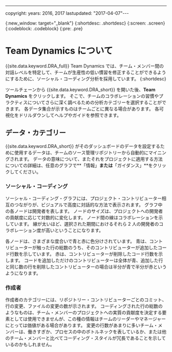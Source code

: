 ---

copyright:
  years: 2016, 2017
lastupdated: "2017-04-07"---

{:new_window: target="_blank"}
{:shortdesc: .shortdesc}
{:screen: .screen}
{:codeblock: .codeblock}
{:pre: .pre}

# Team Dynamics について

{{site.data.keyword.DRA_full}} Team Dynamics では、チーム・メンバー間の対話レベルを特定して、チームが生産性の低い慣習を修正することができるようにするために、ソーシャル・コーディング分析を採用しています。
{:shortdesc}

ツールチェーンから {{site.data.keyword.DRA_short}} を開いた後、**Team Dynamics** をクリックします。
そこで、チームのコラボレーションの習慣やプラクティスについてさらに深く調べるための分析カテゴリーを選択することができます。
各データ集合が示すものはチームごとに異なる場合があります。
各可視化をドリルダウンしてヘルプやガイドを参照できます。
  

## データ・カテゴリー

{{site.data.keyword.DRA_short}} がそのダッシュボードのデータを設定するために使用するデータは、チームのソース管理リポジトリーから自動的にマイニングされます。
データの意味について、またそれをプロジェクトに適用する方法についての詳細は、任意のグラフで**「情報」**または**「ガイダンス」**をクリックしてください。


### ソーシャル・コーディング

ソーシャル・コーディング・グラフには、プロジェクト・コントリビューター相互のつながりが、ビジュアルで高度に対話的な方法で表示されます。
グラフ中の各ノードは開発者を表します。
ノードのサイズは、プロジェクトへの開発者の貢献度に応じて対数的に変化します。
ノード間の線はコラボレーションを示しています。
線が太いほど、選択された期間におけるそれら 2 人の開発者のコラボレーション度が高いということになります。
 

各ノードは、さまざまな度合いで青と赤に色分けされています。
青は、コントリビューターが触った行の総数のうち、そのコントリビューターが追加したコード行数を示しています。
赤は、コントリビューターが削除したコード行数を示します。
コードを追加しただけのコントリビューターは全体が青、追加した行と同じ数の行を削除したコントリビューターの場合は半分が青で半分が赤というようになります。
 

### 作成者

作成者のカテゴリーには、リポジトリー・コントリビューターごとのコミット、行の変更、ファイルの変更の数が示されます。
コーディングされた行の総数のようなものは、チーム・メンバーのプロジェクトへの実質の貢献度を決定する要素としては使用できませんが、この種の情報はチームのリーダーやマネージャーにとっては価値がある場合があります。
変更の行数があまりに多いチーム・メンバーは、働きすぎか、プロセスの中のボトルネックを表しているか、または他のチーム・メンバーと比べてコーディング・スタイルが冗長であることを示しているのかもしれません。
 
